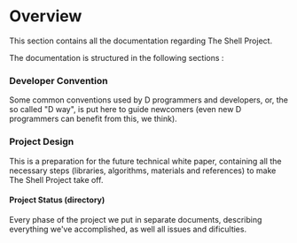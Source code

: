 # Overview 

This section contains all the documentation regarding The Shell Project.

The documentation is structured in the following sections :

### Developer Convention 

Some common conventions used by D programmers and developers, or, the so called "D way", is put here to guide newcomers (even new D programmers can benefit from this, we think).

### Project Design

 This is a preparation for the future technical white paper, containing all the necessary steps (libraries, algorithms, materials and references) to make The Shell Project take off.

 #### Project Status (directory)

 Every phase of the project we put in separate documents, describing everything we've accomplished, as well all issues and dificulties.